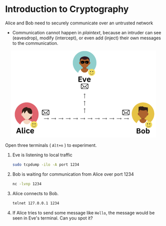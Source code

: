 # Introduction to Cryptography

Alice and Bob need to securely communicate over an untrusted network

- Communication cannot happen in *plaintext*, because an intruder can see (eavesdrop), modify (intercept), or even add (inject) their own messages to the communication.

<p align="center"> <img src="image.png" /></p>

Open three terminals ( `Alt+n` ) to experiment.

1. Eve is listening to local traffic

   ```bash
   sudo tcpdump -ilo -A port 1234
   ```

2. Bob is waiting for communication from Alice over port 1234

   ```bash
   nc -lvnp 1234
   ```

3. Alice connects to Bob.

   ```bash
   telnet 127.0.0.1 1234
   ```

4. If Alice tries to send some message like `Hello`, the message would be seen in Eve's terminal. Can you spot it?

